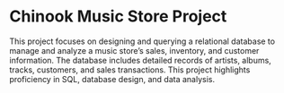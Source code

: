 # Chinook Music Store Project
This project focuses on designing and querying a relational database to manage and analyze a music store’s sales, inventory, and customer information. The database includes detailed records of artists, albums, tracks, customers, and sales transactions. This project highlights proficiency in SQL, database design, and data analysis.
